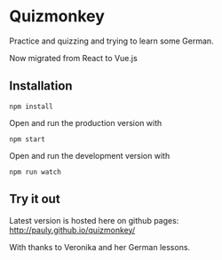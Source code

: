 # Quizmonkey

Practice and quizzing and trying to learn some German.

Now migrated from React to Vue.js

## Installation

```
npm install
```

Open and run the production version with
```
npm start
```

Open and run the development version with
```
npm run watch
```

## Try it out

Latest version is hosted here on github pages: http://pauly.github.io/quizmonkey/

With thanks to Veronika and her German lessons.
